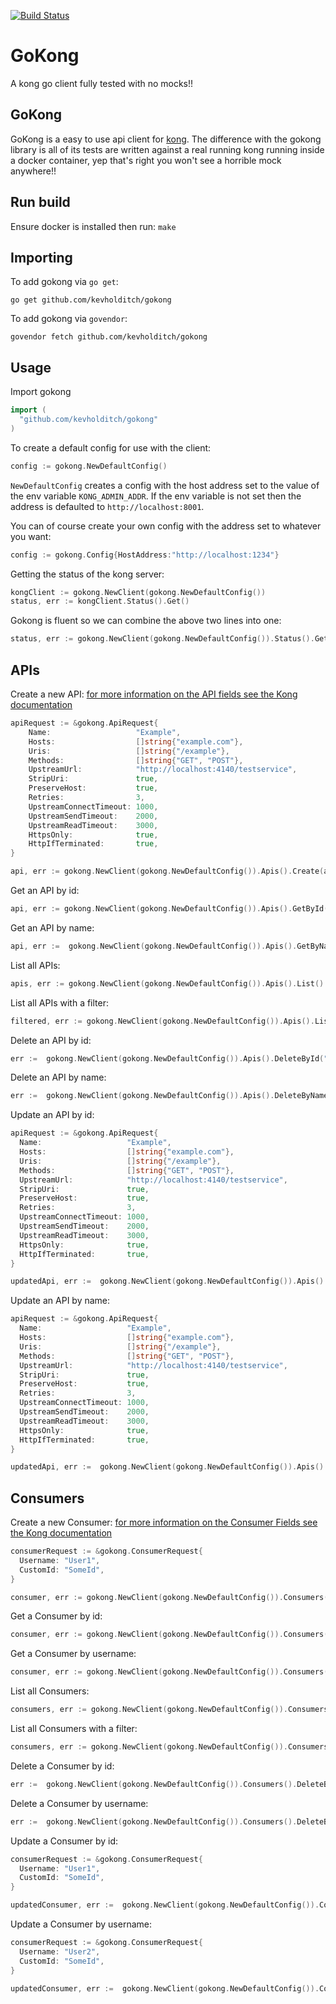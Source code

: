 [![Build Status](https://travis-ci.org/kevholditch/gokong.svg?branch=master)](https://travis-ci.org/kevholditch/gokong)

GoKong
======
A kong go client fully tested with no mocks!!

## GoKong
GoKong is a easy to use api client for [kong](https://getkong.org/).  The difference with the gokong library is all of its tests are written against a real running kong running inside a docker container, yep that's right you won't see a horrible mock anywhere!!

## Run build
Ensure docker is installed then run:
`make`

## Importing

To add gokong via `go get`:
```
go get github.com/kevholditch/gokong
```

To add gokong via `govendor`:
```
govendor fetch github.com/kevholditch/gokong
```

## Usage

Import gokong
```go
import (
  "github.com/kevholditch/gokong"
)
```

To create a default config for use with the client:
```go
config := gokong.NewDefaultConfig()
```

`NewDefaultConfig` creates a config with the host address set to the value of the env variable `KONG_ADMIN_ADDR`.
If the env variable is not set then the address is defaulted to `http://localhost:8001`.

You can of course create your own config with the address set to whatever you want:
```go
config := gokong.Config{HostAddress:"http://localhost:1234"}
```


Getting the status of the kong server:
```go
kongClient := gokong.NewClient(gokong.NewDefaultConfig())
status, err := kongClient.Status().Get()
```

Gokong is fluent so we can combine the above two lines into one:
```go
status, err := gokong.NewClient(gokong.NewDefaultConfig()).Status().Get()
```

## APIs
Create a new API: [for more information on the API fields see the Kong documentation](https://getkong.org/docs/0.11.x/admin-api/#add-api)
```go
apiRequest := &gokong.ApiRequest{
	Name:                   "Example",
	Hosts:                  []string{"example.com"},
	Uris:                   []string{"/example"},
	Methods:                []string{"GET", "POST"},
	UpstreamUrl:            "http://localhost:4140/testservice",
	StripUri:               true,
	PreserveHost:           true,
	Retries:                3,
	UpstreamConnectTimeout: 1000,
	UpstreamSendTimeout:    2000,
	UpstreamReadTimeout:    3000,
	HttpsOnly:              true,
	HttpIfTerminated:       true,
}

api, err := gokong.NewClient(gokong.NewDefaultConfig()).Apis().Create(apiRequest)
```

Get an API by id:
```go
api, err := gokong.NewClient(gokong.NewDefaultConfig()).Apis().GetById("cdf5372e-1c10-4ea5-a3dd-1e4c31bb99f5")
```

Get an API by name:
```go
api, err :=  gokong.NewClient(gokong.NewDefaultConfig()).Apis().GetByName("Example")
```

List all APIs:
```go
apis, err := gokong.NewClient(gokong.NewDefaultConfig()).Apis().List()
```

List all APIs with a filter:
```go
filtered, err := gokong.NewClient(gokong.NewDefaultConfig()).Apis().ListFiltered(&gokong.ApiFilter{Id:"936ad391-c30d-43db-b624-2f820d6fd38d", Name:"MyApi"})
```

Delete an API by id:
```go
err :=  gokong.NewClient(gokong.NewDefaultConfig()).Apis().DeleteById("f138641a-a15b-43c3-bd76-7157a68eae24")
```

Delete an API by name:
```go
err :=  gokong.NewClient(gokong.NewDefaultConfig()).Apis().DeleteByName("Example")
```

Update an API by id:
```go
apiRequest := &gokong.ApiRequest{
  Name:                   "Example",
  Hosts:                  []string{"example.com"},
  Uris:                   []string{"/example"},
  Methods:                []string{"GET", "POST"},
  UpstreamUrl:            "http://localhost:4140/testservice",
  StripUri:               true,
  PreserveHost:           true,
  Retries:                3,
  UpstreamConnectTimeout: 1000,
  UpstreamSendTimeout:    2000,
  UpstreamReadTimeout:    3000,
  HttpsOnly:              true,
  HttpIfTerminated:       true,
}

updatedApi, err :=  gokong.NewClient(gokong.NewDefaultConfig()).Apis().UpdateById("1213a00d-2b12-4d65-92ad-5a02d6c710c2", apiRequest)
```

Update an API by name:
```go
apiRequest := &gokong.ApiRequest{
  Name:                   "Example",
  Hosts:                  []string{"example.com"},
  Uris:                   []string{"/example"},
  Methods:                []string{"GET", "POST"},
  UpstreamUrl:            "http://localhost:4140/testservice",
  StripUri:               true,
  PreserveHost:           true,
  Retries:                3,
  UpstreamConnectTimeout: 1000,
  UpstreamSendTimeout:    2000,
  UpstreamReadTimeout:    3000,
  HttpsOnly:              true,
  HttpIfTerminated:       true,
}

updatedApi, err :=  gokong.NewClient(gokong.NewDefaultConfig()).Apis().UpdateByName("Example", apiRequest)
```


## Consumers
Create a new Consumer: [for more information on the Consumer Fields see the Kong documentation](https://getkong.org/docs/0.11.x/admin-api/#create-consumer)
```go
consumerRequest := &gokong.ConsumerRequest{
  Username: "User1",
  CustomId: "SomeId",
}

consumer, err := gokong.NewClient(gokong.NewDefaultConfig()).Consumers().Create(consumerRequest)
```

Get a Consumer by id:
```go
consumer, err := gokong.NewClient(gokong.NewDefaultConfig()).Consumers().GetById("e8ccbf13-a662-45be-9b6a-b549cc739c18")
```

Get a Consumer by username:
```go
consumer, err := gokong.NewClient(gokong.NewDefaultConfig()).Consumers().GetByUsername("User1")
```

List all Consumers:
```go
consumers, err := gokong.NewClient(gokong.NewDefaultConfig()).Consumers().List()
```

List all Consumers with a filter:
```go
consumers, err := gokong.NewClient(gokong.NewDefaultConfig()).Consumers().ListFiltered(&gokong.ConsumerFilter{CustomId:"1234", Username: "User1"})
```

Delete a Consumer by id:
```go
err :=  gokong.NewClient(gokong.NewDefaultConfig()).Consumers().DeleteById("7c8741b7-3cf5-4d90-8674-b34153efbcd6")
```

Delete a Consumer by username:
```go
err :=  gokong.NewClient(gokong.NewDefaultConfig()).Consumers().DeleteByUsername("User1")
```

Update a Consumer by id:
```go
consumerRequest := &gokong.ConsumerRequest{
  Username: "User1",
  CustomId: "SomeId",
}

updatedConsumer, err :=  gokong.NewClient(gokong.NewDefaultConfig()).Consumers().UpdateById("44a37c3d-a252-4968-ab55-58c41b0289c2", consumerRequest)
```

Update a Consumer by username:
```go
consumerRequest := &gokong.ConsumerRequest{
  Username: "User2",
  CustomId: "SomeId",
}

updatedConsumer, err :=  gokong.NewClient(gokong.NewDefaultConfig()).Consumers().UpdateByUsername("User2", consumerRequest)
```
